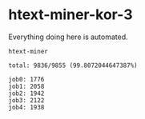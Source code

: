 # htext-miner-kor-3

Everything doing here is automated.

```
htext-miner

total: 9836/9855 (99.8072044647387%)

job0: 1776
job1: 2058
job2: 1942
job3: 2122
job4: 1938
```